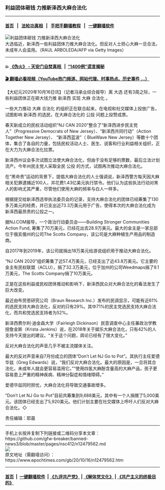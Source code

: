 ### 利益团体砸钱 力推新泽西大麻合法化
------------------------

#### [首页](https://github.com/gfw-breaker/banned-news3/blob/master/README.md) &nbsp;&nbsp;|&nbsp;&nbsp; [法轮功真相](https://github.com/begood0513/basic/blob/master/README.md)  &nbsp;&nbsp;|&nbsp;&nbsp; [手把手翻墙教程](https://github.com/gfw-breaker/guides/wiki)  &nbsp;&nbsp;|&nbsp;&nbsp; [一键翻墙软件](https://github.com/gfw-breaker/nogfw/blob/master/README.md)  



<div><img alt="利益团体砸钱 力推新泽西大麻合法化" class="attachment-djy_600_400 size-djy_600_400 wp-post-image" src="https://i.epochtimes.com/assets/uploads/2020/10/GettyImages-1027859822-600x400.jpg"/>
<div class="caption">
 大选临近，新泽西一些利益团体力推大麻合法化。但反对人士担心大麻一旦合法，未成年人会滥用。（RAUL ARBOLEDA/AFP via Getty Images）
</div></div><hr/>

#### 💥 [《伪火》 - 天安门自焚真相 ](http://158.247.195.190:10000/videos/blog/weihuo.html)&nbsp; |&nbsp; [“1400例”谎言揭秘  ](http://158.247.195.190:10000/videos/blog/jiexi1400.html)

#### [ 🎬  翻墙必看视频（YouTube热门频道、网站代理、时事热点、历史事件 ...）](https://github.com/gfw-breaker/links/blob/master/banned.md)

<div><p>
 【大纪元2020年10月16日讯】（记者冯承业综合报导）离
 <ok href="https://www.epochtimes.com/gb/tag/%E5%A4%A7%E9%80%89.html">
  大选
 </ok>
 还有3周之际，一些利益团体正在砸大钱力推
 <ok href="https://www.epochtimes.com/gb/tag/%E6%96%B0%E6%B3%BD%E8%A5%BF.html">
  新泽西
 </ok>
 实现
 <ok href="https://www.epochtimes.com/gb/tag/%E5%A4%A7%E9%BA%BB.html">
  大麻
 </ok>
 <ok href="https://www.epochtimes.com/gb/tag/%E5%90%88%E6%B3%95%E5%8C%96.html">
  合法化
 </ok>
 。
</p>
<p>
 一些大力推动
 <ok href="https://www.epochtimes.com/gb/tag/%E5%A4%A7%E9%BA%BB.html">
  大麻
 </ok>
 <ok href="https://www.epochtimes.com/gb/tag/%E5%90%88%E6%B3%95%E5%8C%96.html">
  合法化
 </ok>
 的组织正在联合起来，在电视和社交媒体上投放广告，试图影响
 <ok href="https://www.epochtimes.com/gb/tag/%E6%96%B0%E6%B3%BD%E8%A5%BF.html">
  新泽西
 </ok>
 的选民，在大麻合法化的
 <ok href="https://www.epochtimes.com/gb/tag/%E5%85%AC%E6%8A%95.html">
  公投
 </ok>
 问题上投赞成票。
</p>
<p>
 春天新成立的民权活动组织“NJ CAN 2020”整合了“新泽西进步民主党人”（Progressive Democrats of New Jersey）、“新泽西共同行动”（Action Together New Jersey）、 “新泽西蓝波”（ BlueWave New Jersey）等数十个团体，集合了各自的力量，包括民权活动人士、医生、说客和行业利益相关组织，正在大力为大麻合法化拉票。
</p>
<p>
 新泽西州议会多次试图立法使大麻合法化，但由于没有足够的票数，最后立法计划流产。今年州民主党人采取全民
 <ok href="https://www.epochtimes.com/gb/tag/%E5%85%AC%E6%8A%95.html">
  公投
 </ok>
 的方式，试图再次推动大麻合法化。
</p>
<p>
 在“黑命贵”运动的背景下，提倡大麻合法化的人士强调说，新泽西警方每天因大麻相关犯罪逮捕近100人，并花费1.43亿美元执行禁令。他们认为这些执法行动对黑人的影响尤其严重，尽管他们使用大麻的频率与白人一样多。
</p>
<p>
 根据提交给新泽西选举执法委员会的记录，支持大麻合法化的团体已经筹集了130多万美元的经费，并已支出近73.3万美元用于广告，使得本次的大麻合法化成为新泽西最昂贵的公投之一。
</p>
<p>
 据NJ.COM报导，一个政治行动委员会——Building Stronger Communities Action Fund, 筹集了70万美元，已经花出去28.9万美元。最大的金主是一家总部位于俄亥俄州的公司The Scotts Company，该公司是大麻种植生产用品的制造商。
</p>
<p>
 自2017年到2019年，该公司就捐出18万美元给游说组织用于推动大麻合法化。
</p>
<p>
 “NJ CAN 2020”组织筹集了近57.4万美元，已经支出了近43.8万美元。它主要的金主有民权联盟（ACLU），捐了32.3万美元，位于加州的公司Weedmaps捐了9.1万美元，The Scotts Company捐了10万美元。
</p>
<p>
 正是在这些利益或民权团体推动和影响下，新泽西民众对大麻合法化的看法发生了巨大改变。
</p>
<p>
 最近由布劳恩研究公司（Braun Research Inc.）发布的民调显示，可能有近61%的选民支持大麻合法化，反对的只有29%。其中71%的民主党选民支持大麻合法化，而共和党选民支持者为52%。
</p>
<p>
 新泽西费尔利·迪金森大学（Fairleigh Dickinson）民意调查中心主任兼政治学教授詹金斯（Krista Jenkins）说，在2018年关于娱乐大麻合法化，只有42%的人支持今天提出的建议。“关于这个问题，舆论已经有了很大变化。”
</p>
<p>
 反对大麻合法化的声音几乎不被主流媒体关注。
</p>
<p>
 最大的反对声音来自7月份成立的团体“Don’t Let NJ Go to Pot”。其执行主任爱德华兹（Greg Edwards）说，“我们反对大麻合法化。最大的原因是，一旦将其合法化，未成年人就会更容易滥用它。”“使用四氢大麻酚含量高的大麻产品，孩子更容易患上严重的精神疾病、精神分裂症和情绪障碍。”
</p>
<p>
 爱德华兹同时担忧，大麻合法化将导致交通事故增多。
</p>
<p>
 “Don’t Let NJ Go to Pot”目前共筹集到9,688美元，其中有一个人捐赠了5,000美元。该团体已经支出了5,920美元。他们计划主要在社交媒体上呼吁人们反对大麻合法化。◇
</p>
<p>
 责任编辑：耶晨
</p>
</div>
<hr/>
手机上长按并复制下列链接或二维码分享本文章：<br/>
https://github.com/gfw-breaker/banned-news3/blob/master/pages/nsc412/n12479562.md <br/>
<a href='https://github.com/gfw-breaker/banned-news3/blob/master/pages/nsc412/n12479562.md'><img src='https://github.com/gfw-breaker/banned-news3/blob/master/pages/nsc412/n12479562.md.png'/></a> <br/>
原文地址（需翻墙访问）：https://www.epochtimes.com/gb/20/10/16/n12479562.htm


------------------------
#### [首页](https://github.com/gfw-breaker/banned-news3/blob/master/README.md) &nbsp;|&nbsp; [一键翻墙软件](https://github.com/gfw-breaker/nogfw/blob/master/README.md) &nbsp;| [《九评共产党》](https://github.com/gfw-breaker/9ping.md/blob/master/README.md#九评之一评共产党是什么) | [《解体党文化》](https://github.com/gfw-breaker/jtdwh.md/blob/master/README.md) | [《共产主义的终极目的》](https://github.com/gfw-breaker/gczydzjmd.md/blob/master/README.md)


<img src='http://gfw-breaker.win/banned-news3/pages/nsc412/n12479562.md' width='0px' height='0px'/>